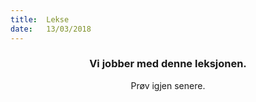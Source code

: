 ```yaml
---
title:  Lekse
date:   13/03/2018
---
```


### <center>Vi jobber med denne leksjonen.</center>
<center>Prøv igjen senere.</center>
